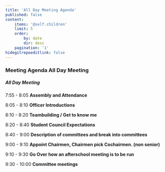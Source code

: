 ```yaml
---
title: 'All Day Meeting Agenda'
published: false
content:
    items: '@self.children'
    limit: 5
    order:
        by: date
        dir: desc
    pagination: '1'
hidegitrepoeditlink: false
---
```


### Meeting Agenda All Day Meeting
##### All Day Meeting

7:55 - 8:05 **Assembly and Attendance**

8:05 - 8:10 **Officer Introductions**

8:10 - 8:20 **Teambuilding / Get to know me**

8:20 - 8:40 **Student Council Expectations**

8:40 - 9:00 **Description of committees and break into committees**

9:00 - 9:10 **Appoint Chairmen, Chairmen pick Cochairmen. (non senior)**

9:10 - 9:30 **Go Over how an afterschool meeting is to be run**

9:30 - 10:00 **Committee meetings**
